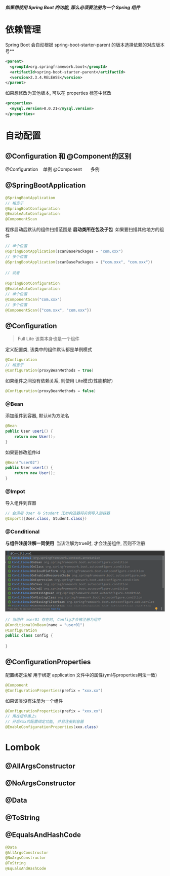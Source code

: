 _**如果想使用 Spring Boot 的功能, 那么必须要注册为一个 Spring 组件**_
# 依赖管理 
Spring Boot 会自动根据 spring-boot-starter-parent 的版本选择依赖的对应版本号**
```xml
<parent>
  <groupId>org.springframework.boot</groupId>
  <artifactId>spring-boot-starter-parent</artifactId>
  <version>2.3.4.RELEASE</version>
</parent>
```
如果想修改为其他版本, 可以在 properties 标签中修改
```xml
<properties>
  <mysql.version>8.0.21</mysql.version>
</properties>
```
# 自动配置
## @Configuration 和 @Component的区别
@Configuration    单例
@Component       多例
## @SpringBootApplication
```java
@SpringBootApplication
// 相当于
@SpringBootConfiguration
@EnableAutoConfiguration
@ComponentScan
```
程序启动后默认的组件扫描范围是 **启动类所在包及子包** 
如果要扫描其他地方的组件
```java
// 单个位置
@SpringBootApplication(scanBasePackages = "com.xxx")
// 多个位置
@SpringBootApplication(scanBasePackages = {"com.xxx", "com.xxx"})

// 或者

@SpringBootConfiguration
@EnableAutoConfiguration
// 单个位置
@ComponentScan("com.xxx")
// 多个位置
@ComponentScan({"com.xxx", "com.xxx"})
```
## @Configuration
> Full Lite
> 该类本身也是一个组件

定义配置类, 该类中的组件默认都是单例模式
```java
@Configuration
// 相当于
@Configuration(proxyBeanMethods = true)
```
如果组件之间没有依赖关系, 则使用 Lite模式(性能稍好)
```java
@Configuration(proxyBeanMethods = false)
```
### @Bean
添加组件到容器, 默认id为方法名
```java
@Bean
public User user1() {
    return new User();
}
```
如果要修改组件id
```java
@Bean("user02")
public User user1() {
    return new User();
}
```
### @Impot
导入组件到容器
```java
// 会调用 User 与 Student 无参构造器将实例导入到容器
@Import({User.class, Student.class})
```
### @Conditional

**与组件注册注解一同使用** 
当该注解为true时, 才会注册组件, 否则不注册 

![image.png](SpringBoot基础.assets/1613913925036-28a4e6e1-f7e3-4056-b6e9-f59a68a48bb1.png)

```java
// 当组件 user01 存在时, Config才会被注册为组件
@ConditionalOnBean(name = "user01")
@Configuration
public class Config {
    
}
```
## @ConfigurationProperties

配置绑定注解
用于绑定 application 文件中的属性(yml与properties用法一致)

```java
@Component
@ConfigurationProperties(prefix = "xxx.xx")
```
如果该类没有注册为一个组件
```java
@ConfigurationProperties(prefix = "xxx.xx")
// 用在组件类上↓
// 开启xxx的配置绑定功能, 并且注册到容器
@EnableConfigurationProperties(xxx.class)
```
# Lombok
## @AllArgsConstructor
## @NoArgsConstructor
## @Data
## @ToString
## @EqualsAndHashCode
```java
@Data
@AllArgsConstructor
@NoArgsConstructor
@ToString
@EqualsAndHashCode
```



